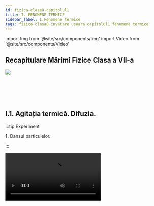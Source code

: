 ```yaml
---
id: fizica-clasa8-capitolul1
title: I. FENOMENE TERMICE
sidebar_label: I.Fenomene termice
tags: fizica clasa8 invatare usoara capitolul1 fenomene termice
---
```


import Img from '@site/src/components/Img'
import Video from '@site/src/components/Video'



## Recapitulare Mărimi Fizice Clasa a VII-a

<Img src="fizica/clasa8/capitolul1/0_Poza1_TabelRecapitulareClasa7.jpg" />


<br></br>
<br></br>

## I.1. Agitația termică. Difuzia.

:::tip Experiment

**1.** Dansul particulelor.

:::

<Video src="https://www.youtube.com/embed/SZYZE15qkCI" />


**Materiale necesare:**: pudră de curry, apă, microscop.

**Descrierea experimentului:** 
- Șterge praful cu o lavetă, fără să folosești sprayul de mobilă, într-o cameră luminată de Soare, cu draperiile trase, lăsând o mică porțiune unde să pătrundă lumina. Privește particulele de praf din aer. Ce observi?
- Amestecă pulberea de curry cu o picătură de apă. Ai obținut o suspensie (suspensia este un amestec eterogen format dintr-un solid care nu se dizolvă într-un fluid - gaz sau lichid).
- Pune pe lamela microscopului o picătură din acest amestec și observă ce se întâmplă cu particulele colorate. Ce observi?


:::note Observaţie

Când ștergi praful, vei putea observa mișcarea continuă și dezordonată a particulelor de praf din aer.
Particulele pudrei colorate se mișcă continuu și dezordonat.

:::




Această mișcare a particulelor a fost observată pentru prima oară de botanistul englez **Robert Brown** în anul 1827. Preocupat cu studiul microscopic al polenului diverselor plante, a preparat o suspensie coloidală din polen în apă. **Brown** a observat în câmpul microscopic că polenul din suspensie manifestă o mișcare complet dezordonată și continuă. Fenomenul pus în evidență de **Brown** a fost denumit _mișcare browniană_ și se poate defini în felul următor:


:::important Definiţie

**Mișcare browniană** reprezintă  mișcarea continuă și complet dezordonată  a unor particule solide aflate în suspensie într-un fluid (lichid sau gaz).

:::


_Mișcarea browniană se intensifică_ odată cu creșterea temperaturii amestecului, cu cât particulele solidului sunt mai mici și cu cât lichidul este mai puțin vâscos(curge ușor).

Mișcarea particulelor unui corp nu apare numai în cazul suspensiilor. Ea este prezentă în orice substanță, astfel s-a definit agitația termică.


:::important Definiţie

**Agitația termică** este **mişcarea** dezordonată şi continuă a particulelor unei substanţe (atomi sau molecule).

:::





:::note Observaţie

_Creșterea temperaturii conduce la o creștere a vitezei de mișcare a moleculelor și de aceea a căpătat numele de agitație termică._

De la microcosmos (particulele cele mai mici ale substanțelor) până la macrocoscos (mișcarea galaxiilor din Univers), totul este într-o continuă mișcare. Dacă această mișcare ar înceta, ar însemna moartea întregului Univers. 

:::


:::important Definiţie

**Difuzia** este fenomenul de **pătrundere** a moleculelor unui corp printre moleculele altui corp, fără intervenţia unei forţe exterioare (de la sine).

:::

Fenomenul de difuzie apare în toate stările de agregare ale corpurilor, fiind mai accentuată la gaze și la lichide.


:::note Observaţie
**Difuzia și mișcarea browniană sunt dovezi ale agitației termice**. Răspândirea mirosului de parfum sau de acetonă într-o cameră când se scoate dopul sticluţei, se explică tot prin difuzia moleculelor.
:::

<br></br>
<br></br>

:::tip Experiment

**2.** Difuzia depinde de temperatură.

:::

<Video src="https://www.youtube.com/embed/52AwXhp1FXQ" />


**Materiale necesare:**: un pahar transparent, apă rece cu cuburi de gheață, spirtieră, trepied cu sită de azbest, cerneală.

**Descrierea experimentului:** 
- Pune într-un pahar apă rece (dacă ai şi câteva cuburi de gheaţă, adaugă-le în apa rece) şi picură o picătură de cerneală (acuarelă).
- Urmăreşte modul în care se împrăştie cerneala în apa rece.
- Pune paharul pe o sită de azbest și un trepied și încălzește amestecul, la flacăra spirtierei. Observă cum se împrăștie cerneala în apa caldă.


:::note Observaţie

Cerneala turnată în apă rece se împrăştie foarte lent în aceasta. 

Cerneala picurată în apa caldă se amestecă foarte repede cu apa.

:::


**Concluzia experimentului:**

- Viteza cu care două lichide difuzează (se amestecă de la sine) creşte odată cu creşterea temperaturii lichidelor, datorită creşterii energiei interne a moleculelor.

- Viteza difuziei depinde și de stările de agregare ale corpurilor.
 
- Gazele se amestecă foarte repede, lichidele ceva mai încet și solidele foarte greu (dacă punem două plăcuțe de metale diferite în contact, de abia după câteva luni, ele se sudează).



<br></br>
<br></br>


## I.2. Temperatura - mărime de stare.


:::tip Experiment

**3.** Echilibrul termic.

:::

<Video src="https://www.youtube.com/embed/E_QLjjfuOzE" />


**Materiale necesare:**: vas metalic, sursă de încălzire, un borcan de 800g (mare),o sticluţă sau un borcănel care să încapă în borcanul mare, două termometre (pot fi și de cameră), cronometru.

**Descrierea experimentului:** 
- Pune apă rece de la robinet în borcanul mai mic şi măsoară-i temperatura inițială : T<sub>1</sub> = .......... °C,    
- Încălzeşte separat apă , apoi pune-o în borcanul mai mare și măsoară-i temperatura : T<sub>2</sub> = …….. °C
- Pune borcanul mic cu apa rece în borcanul mai mare cu apa caldă și în fiecare pune câte un termometru. Pornește cronometrul.
- Urmăreşte indicaţiile termometrului până când acesta rămâne la aceeaşi temperatură, pe care o notezi cu T<sub>e</sub> = ......... °C. Trece temperaturile celor două ape în următorul tabel:

<Img src="fizica/clasa8/capitolul1/1_2_Poza1_Experiment3_Tabel.jpg" />

- Realizează graficul dependenței temperaturilor apei reci, respectiv calde în funcție de timp.

<Img src="fizica/clasa8/capitolul1/1_2_Poza2_Experiment3_Grafic.jpg" />




:::note Observaţie

Apa rece își mărește temperatura, iar apa caldă își micșorează temperatura, până ajung la aceeași temperatură.

:::


Două corpuri cu temperaturi diferite, puse în contact termic, după un anumit timp, ajung să aibă aceeași temperatură (numită **temperatură de echilibru = T<sub>e</sub>**), adică să fie în **echilibru termic**.


:::important

**Temperatura** este o _mărime fizică de stare_, care descrie starea termică a unui corp la un anumit moment de timp,  _măsurată cu termometru_. 

:::


În 1848, fizicianul britanic **William Thomson (lord Kelvin)** a propus o scară de temperatură care să nu depindă de nicio substanță, numită **scară absolută**, care a fost aleasă ca **unitate de măsură în Sistemul Internațional**. Scara Kelvin nu are temperaturi negative.

**[ T ] <sub>SI</sub> = K (Kelvin)**

_La temperatura de zero absolut (0 Kelvin= - 273°C), mișcarea termică încetează._ 


În 1742, fizicianul suedez **Anders Celsius** a propus o scară de temperatură pentru termometrul cu mercur, numită **scara Celsius** care are două repere :
- Temperatura de topire a gheții de 0°C, la presiune normală.
- Temperatura de fierbere a apei de 100°C, la presiune normală.

Relația dintre scara Kelvin și scara Celsius:

<Img src="fizica/clasa8/capitolul1/1_2_Poza3_Experiment3_FormulaKelvin_Celsius.jpg" />



:::note Observaţie

Folosim simbolul **_T_** pentru temperatura exprimată în Kelvin, pentru scara Celsius folosim simbolul **_t_**.

:::



Scara Fahrenheit a fost propusă în 1724 de către fizicianul **Daniel Gabriel Fahrenheit**. Fahrenheit este o scară de temperatură utilizată în cadrul sistemului anglo-saxon de unități de măsură. Gradul Fahrenheit, notat cu °F, este unitatea de măsură a temperaturii (tF). 

Relația de transformare între scara Celsius t(°C) și Fahrenheit  tF (°F):


<Img src="fizica/clasa8/capitolul1/1_2_Poza4_Experiment3_FormulaGradeFahrenheit.jpg" />


:::caution Problemă model

**1.** Transformă o temperatură de 40°C în Kelvin și grade Fahrenheit.


#### Rezolvare:

<Img src="fizica/clasa8/capitolul1/1_2_Poza5_ProblemaModel1.jpg" />

:::





<br></br>
<br></br>

## I.3. Căldura - mărime de proces.


**Atingerea stării de echilibru termic** se poate explica astfel: încălzirea unui corp, mai rece, când este pus în contact cu un alt corp mai cald, se explică  prin ciocnirea moleculelor corpurilor. Prin aceste ciocniri  se realizează un transfer de energie de la moleculele cu energie cinetică mai mare (care au temperatura mai mare) spre cele cu energie cinetică mai mică .

Transferul de energie încetează când corpurile ajung la echilibru termic.

Pentru a **măsura acest transfer de energie**, s-a introdus o mărime fizică, numită **căldură**.


:::important Definiţie

**Căldura (simbolul Q)** este o mărime fizică care măsoară energia transferată, numai prin mișcarea dezordonată a moleculelor dintre două corpuri aflate în contact termic. 

:::

Fiind un transfer de energie, are aceeaşi unitate de măsură în Sistemul Internațional, ca și energia și lucrul mecanic: 

**[ Q ] <sub>SI</sub> =  J(Joule).**


:::important

**Căldura** este o _mărime de proces_, adică ea măsoară transferul de energie dintre două stări termice diferite, care are loc într-un interval de timp.  

:::


:::note Observaţie

Nu putem spune că într-o anumită stare, corpul are o anumită căldură. Într-un anumit proces, corpul poate ceda sau poate primi căldură.

:::


O altă **unitate de măsură**, derivată, pentru **căldură** este **caloria**: 

**1cal = 4,18J**

<br></br>
<br></br>

## I.4. Formele de propagare ale căldurii.

:::important

**Căldura** se transmite (propagă) de la un corp la altul prin trei forme: **conducție**, **convecție** și **radiație termică**.

:::


### I.4.1 Conducția termică.




:::tip Experiment

**4.** Ce este conducția termică?

:::

<Video src="https://www.youtube.com/embed/fZ2WRoAQCow" />


**Materiale necesare:**: sârmă metalică, spirtieră,chibrit, lumânare, piuneze.

**Descrierea experimentului:** 
- Aprinde o lumânare şi înclinând-o puţin, acoperă cu bobiţe de ceară, din loc în loc jumătate din bagheta metalică și cât timp ceara nu s-a solidificat (întărit) pune câte o piuneză pe fiecare bobiță.
- Prinde bagheta metalică cu ajutorul unui cleşte şi ţine în flacăra spirtierei capătul sârmei care nu este ceruit. 



:::warning Atenţie

Atenţie să nu te arzi! Fă experimentul numai în prezenţa unui părinte!

:::


- Observă ordinea în care se topesc bobiţele de  ceară.




:::note Observaţie

_Bobiţele de ceară se topesc începând de la mijlocul baghetei  până la  capătul neîncălzit._ 

:::


**Concluzia experimentului:**

Prin bagheta de metal, căldura trece foarte  repede de la  un capătul încălzit, la cel neîncălzit. 



:::important Definiţie

**Conducţia termică (termoconductibilitatea)** reprezintă propagarea căldurii prin metale, din aproape în aproape, de la capătul încălzit spre cel neîncălzit, fără deplasare de substanţă. 

:::



<br></br>
<br></br>





:::tip Experiment

**5.** Toate solidele sunt conductoare?

:::

<Video src="https://www.youtube.com/embed/1dHNeldb_fE" />


**Materiale necesare:**: o cană cu apă fierbinte, corpuri din diferite materiale (linguriţă metalică, lingură de lemn, lingură de plastic, etc.).


**Descrierea experimentului:** 
- Pune într-o cană lingurile din materiale diferite.
- Toarnă în cană apă fiartă.



:::warning Atenţie

Atenţie să nu te arzi! Fă experimentul numai în prezenţa unui părinte!

:::


- După câteva minute, apreciază prin pipăire starea de încălzire a cozii fiecărei linguri.


:::note Observaţie

_Dintre toate corpurile, numai bagheta metalică s-a încălzit  considerabil._  

:::

**Concluzia experimentului:**

Corpurile solide conduc mai mult sau mai puţin căldura.  



:::important Definiţie

Dintre solide, numai metalele sunt bune conductoare de căldură, numindu-se **termoconductoare sau conductoare termice**.  

:::


Celelalte solide (de exemplu: sticla, plasticul, cauciucul, lemnul, ebonita, porţelanul etc.) sunt corpuri rău conductoare de căldură (termoconductibilitate redusă) numindu-se **termoizolatoare sau izolatoare termice.**


:::caution Aplicaţii în viaţa de zi cu zi

Pentru încălzirea apei sau a altor produse se folosesc cazane din cupru sau fontă, deoarece acestea sunt termoconductoare. În schimb mânerul fierului de călcat, al oalelor, al uşiţei de la sobă se confecţionează din ebonită sau porţelan, deoarece acestea sunt termoizolatoare. Tot aşa se explică de ce atunci când atingem diferite obiecte din cameră, avem impresia că unele obiecte sunt mai reci decât altele. Obiectele metalice par mai reci decât acelea din materiale rău conductoare de căldură, cu toate că, fiind în aceeaşi cameră au aceaşi temperatură. De fapt, obiectele metalice permit răspândirea unei părţi din căldura mâinii noastre prin ele, dându-ne impresia că sunt mai reci.

:::


După ce ne-am convins că dintre solide, numai metalele sunt conductoare, urmează întrebarea: lichidele și gazele sunt conductoare sau izolatoare termice?

<br></br>
<br></br>




:::tip Experiment

**6.** Conduce apa căldura?

:::

<Video src="https://www.youtube.com/embed/lJXKmFISUpY" />


**Materiale necesare:**: o eprubetă cu apă, spirtieră, chibrit. 


**Descrierea experimentului:** 
- Pune într-o eprubetă apă (cam jumătate din eprubetă).
- La flacăra unei spirtiere, încălzeşte apa din eprubetă, la suprafața apei, ţinând eprubeta cu mâna de partea de jos şi îndreptată cu gura în partea  opusă a ta.



:::warning Atenţie

Atenţie să nu te arzi de la abur! Fă experimentul numai în prezenţa unui părinte!

:::


:::note Observaţie

_După puţin timp, apa de la suprafaţă începe să fiarbă, în timp  ce în partea de jos,  apa este rece._   

:::


**Concluzia experimentului:**
- Apa este rău conductoare de căldură. 
- Toate lichidele (cu excepţia  mercurului, care este metal) sunt izolatoare termice. 




:::important 

Încălzirea uniformă a lichidelor şi gazelor are loc prin convecţie, cu ajutorul curenţilor (deplasare de substanţă).  

:::


<br></br>
<br></br>



:::tip Experiment

**7.** Conduce aerul căldura?

:::

<Video src="https://www.youtube.com/embed/YVmB-YIRIVo" />


**Materiale necesare:**: spirtiera, o eprubetă, chibrit.


**Descrierea experimentului:** 
- Ia eprubeta goală (adică, cu aer) şi introdu la capătul deschis al eprubetei un deget al mâinii.
- Încălzeşte-o la partea închisă, în flacăra spirtierei, agitând-o continuu pentru a nu se sparge.



:::warning Atenţie

Atenţie să nu te arzi! Fă experimentul numai în prezenţa unui părinte!

:::


:::note Observaţie

_Degetul din eprubetă nu simte deloc căldura._   

:::


**Concluzia experimentului:**
- Aerul este rău conductor de căldură. 
- În general, toate gazele sunt  izolatoare termice, dar mai ales gazele rarefiate.  


:::important 

Încălzirea uniformă a lichidelor şi gazelor are loc prin convecţie, cu ajutorul curenţilor (deplasare de substanţă).  

:::


:::caution Aplicaţii în viaţa de zi cu zi

Fibrele hainelor de lână, blana animalelor, penele păsărilor, zăpada sunt izolatoare termice, deoarece conţin aer. Termosul este un vas care păstrează lichidele (ceai, cafea, lapte etc.)  în stare caldă sau rece, aproximativ exact la fel ca atunci când le introducem în el. Termosul are pereţi dubli, aerul dintre pereţi fiind extrem de rarefiat.

:::


<br></br>
<br></br>




### I.4.2. Convecția termică.


:::tip Experiment

**8.** Ce este convecția termică ?

:::

<Video src="https://www.youtube.com/embed/sbEG9y90J2o" />


**Materiale necesare:**: vas de sticlă pentru convecție (eprubetă), cristale colorate (permanganat de potasiu) sau rumeguș, suport, spirtieră, chibrit.

**Descrierea experimentului:** 
- Pune apă în vasul special și adaugă câteva cristale de permanganat de potasiu.
- Încălzeşte apa de la fundul vasului la flacăra unei spirtiere.


:::warning Atenţie

Atenţie să nu te arzi! Fă experimentul numai în prezenţa unui părinte!

:::


- Observă cum are loc încălzirea apei din vas, urmărind mişcarea cristalelor colorate.




:::note Observaţie

_Cristalele încep să se dizolve în apă, punând în evidență  formarea curenților de apă, prin urcarea apei de la fund și coborârea apei de la suprafață, până la uniformizarea culorii._ 

:::


:::important  Definiţie 

**Convecția termică** (denumire ce înseamnă „ transport”) este propagarea căldurii în **lichide și gaze**, prin formarea curenților de convecție, adică cu deplasare de substanță.  

:::

#### Explicația formării curenţilor de apă:

- Stratul de apă de la fundul vasului, fiind direct în flacără, se încălzeşte şi se dilată, mărindu-şi volumul. Deoarece, densitatea unui corp este invers proporţională cu volumul acestuia (ρ = m/V), densitatea apei de la fundul vasului se micşorează astfel încât, devenind mai uşoară,  ea va urca la suprafaţă.  Apa de la suprafaţă, fiind rece, are densitatea mai mare şi va coborî. 
- Procesul se repetă până la încălzirea uniformă a apei. În toate lichidele și gazele, căldura se propagă prin curenţi, adică prin **convecţie**.


<br></br>


:::tip Experiment

**9.** Cine rotește spirala de hârtie ?

:::

<Video src="https://www.youtube.com/embed/MFZ7P2GeXpo" />


**Materiale necesare:**: lumânare , chibrit, coală de hârtie, foarfece, ac, ață.


**Descrierea experimentului:** 
- Desenează o spirală pe foaie și decupeaz-o cu foafecele.

<Img src="fizica/clasa8/capitolul1/1_4_2_Poza1_Experiment9_PozaSpirala.jpg" />




- Agață de un fir spirala.

- Aprinde lumânarea și vino cu spirala deasupra flăcării candelei, la o distanță de cel puțin 10cm.

 


:::warning Atenţie

Ai  grijă să nu te arzi și să nu aprinzi hârtia! Fă experimentul numai în prezenţa unui părinte!

:::


- Ce observi?

:::note Observaţie

_Spirala începe să se rotească._ 

:::



**Concluzia experimentului:**

Aerul cald de deasupra flăcării, având densitate mai mică (este mai ușor) urcă spre spirală, iar aerul rece de sus( care este mai departe de flacără) are densitatea mai mare și coboară. Astfel, iau naștere curenți de aer care rotesc spirala continuu.

Așa explicăm și încălzirea unei camere de la calorifer. Aerul de lângă calorifer se încălzește, devine mai ușor și se ridică. Aerul de sus , fiind mai rece și mai greu va coborî. Așa se formează curenții de aer, care duc la încălzirea uniformă a camerei.


:::caution Problemă model

**1.** Te afli într-o cameră încălzită și afară este foarte frig. Deschizi uşa unei camere încălzite spre un balcon şi aşezi la pragul de jos lumânarea aprinsă. 

Cum este îndreptată flacăra lumânării : spre interiorul camerei sau spre exteriorul ei ?

**Răspuns corect:** spre interior.

<Img src="fizica/clasa8/capitolul1/1_4_2_Poza2_ProblemaModel1.jpg" />

:::



:::caution Problemă model

**2.** Aşezi lumânarea aprinsă la pragul de sus al uşii. 

Cum este îndreptată flacăra lumânării : spre interiorul camerei sau spre exteriorul ei ?

**Răspuns corect:** spre exterior.

<Img src="fizica/clasa8/capitolul1/1_4_2_Poza3_ProblemaModel2.jpg" />


:::




Aerul cald (are densitatea mai mică, deci mai uşor și stă sus într-o cameră) iese prin partea de sus a uşii și îndreaptă flacăra spre exterior.

Aerul rece (are densitatea mai mare, deci este mai greu- stă jos într-o cameră) intră prin partea de jos și îndreaptă flacăra spre interior. 

Prin urmare, cu ajutorul unei lumânări, ne putem da seama dacă temperatura aerului din cameră este mai mare decât temperatura aerului din exterior. Când aceste temperaturi devin egale, curenţii de aer nu se mai formează.
 





### I.4.3. Radiația termică.


:::tip Experiment

**10.** Ce este radiația termică ?

:::

<Video src="https://www.youtube.com/embed/_iuQn3KQ4Jo" />


**Materiale necesare:**: spirtieră, termometru, paravan de carton.

**Descrierea experimentului:** 
- Aşază lumânarea astfel încât flacăra sa să fie pe aceeaşi linie cu orificiul din paravan și cu rezervorul termometrului.



:::warning Atenţie

Atenţie când lucrezi cu surse de foc! Să nu dai foc la carton! Fă experimentul numai în prezenţa unui părinte!

:::


- Ce observi? Crește temperatura termometrului?




:::note Observaţie

_În scurt timp, temperatura termometrului se ridică cu câteva grade._ 

:::


- Aşază lumânarea astfel încât flacăra sa, orificiul paravanului şi rezervorul termometrului să nu fie pe aceeaşi linie (mai sus sau mai jos).
- Ce observi? Crește temperatura termometrului?


:::note Observaţie

_Temperatura termometrului  se modifică foarte puțin._ 

:::




:::important  Definiţie 

**Radiaţia termică (numită și radiație infraroșie)** este propagarea căldurii de către corpurile calde, în linie dreaptă, prin raze (radiaţie însemnând prin raze).  

:::


:::note Observaţie

Soarele este principala sursă de radiație termică pe Pământ. Prin urmare, radiația se propagă și în vid. Radiația infraroșie este un tip de radiație electromagnetică ca și lumina, undele radio, radiația ultavioletă, razele X sau microundele. Lumina infraroșie este invizibilă ochiului uman, însă oamenii o pot simți ca și căldură. Nu sta la soare la orele prânzului, deoarece radiația infraroșie îți va produce arsuri și insolație. Stai la plajă dimineața și spre seară, cănd soarele emite ultraviolete, care te vor bronza. 

:::




<br></br>






:::tip Experiment

**11.** Radiația termică și culorile.

:::

<Video src="https://www.youtube.com/embed/L_EcsHdcHnY" />


**Materiale necesare:**: două flacoane identice, apă rece de la robinet, folii de plastic alb şi negru (tempera albă şi neagră), un termometru de cameră, spirtieră sau o lumânare. (dacă este  o zi însorită , aşează flacoanele la soare).

**Descrierea experimentului:** 
- Înveleşte un flacon în punga de plastic de culoare neagră (îl poţi colora cu tempera neagră) şi pe celălalt în folie de plastic alb (dacă este deja alb, lasă-l aşa).
- Ia apă de la robinetul de apă rece, măsoară-i temperatura cu termometru de cameră.
- Toarnă aceeaşi cantitate de apă rece de la robinet, în fiecare flacon.
- Lasă 30 minute cele două flacoane în bătaia razelor solare sau aşează-le de-o parte şi de alta la distanţe egale faţă de flacăra spirtierei.






:::warning Atenţie

Atenţie când lucrezi cu surse de foc! Fă experimentul numai în prezenţa unui părinte!

:::


- Măsoară temperaturile apei din cele două flacoane, după 30 de minute (dacă nu ai termometru, poți pune degetele în apa din fiecare flacon).

- Ce observi?




:::note Observaţie

_Apa din flaconul negru are temperatura mai mare decât cea din flaconul alb._ 

:::

**Concluzia experimentului:**

- Radiaţiile solare sunt absorbite de către corpurile negre aproape în totalitate, pe când cele albe împrăştie circa 50% din radiaţiile ce cad pe ele. 
- Iarna trebuie să purtăm haine de culoare închisă, deoarece ele  absorb radiaţia solară, fiind  călduroase.
- Vara trebuie să purtăm haine de culoare deschisă, deoarece ele reflectă radiația solară,   fiind răcoroase.




<br></br>




#### Aplică ce ai învăţat!

:::caution Temă

**1.** Privește imaginea următoare și descoperă formele de propagare ale căldurii.


<Img src="fizica/clasa8/capitolul1/1_4_3_Poza1_Experiment11_PozaIbric.jpg" />


- Ibricul cu apă se încălzește de la flacăra aragazului prin ……………………
- Coada metalică a ibricului se încălzește prin ……………………………….
- Apa din ibric se încălzește prin ……………………………………………..



:::







## I.5. Motorul termic. 

Încă din veacul al doilea î.e.n., **Heron din Alexandria** cunoştea forţa de expansiune a vaporilor şi a construit chiar o turbină cu reacţie. Invenţia lui nu a avut succes datorită faptului că nu avea aplicaţii în practică.

Abia în 1707, **Demis Papiui** construieşte o maşină cu vapori pe care o instalează pe o corabie. Principiul de funcţionare era următorul: apa fierbea într-un cazan închis şi vaporii treceau într-un cilindru care împingea un piston; mişcarea alternativă a pistonului era comandată manual prin deschiderea şi închiderea unor robinete.

Mai târziu, în anul 1765, scoţianul **James Watt** perfecţionează motorul cu aburi, dându-i forma definitivă sub care funcţionează şi astăzi.	     

Un alt  motor  termic este _motorul Diesel cu motorină_,  apărut în 1900,  în Germania şi a fost inventat de **Rudolf Diesel**.
 
Invenția motorului cu ardere internă cu piston, în patru timpi, cu aprindere prin scânteie, pe scurt motorul pe benzină, este atribuita lui **Nicolaus Otto**. Pentru propulsarea autovehiculelor cu roți, se folosesc motoare cu ardere internă cu piston. Combustibilul arde în interiorul motorului și degajă căldură, care este transformată în lucru mecanic.



:::important  Definiţie 

**Motorul termic** este un sistem care transformă căldura primită, prin arderea unui combustibilul (benzina, motorina, gazul metan, etc.) în lucru mecanic.   

:::


Cuvântul _motor_ provine din limba latina și înseamnă “care produce miscare”.


<Img src="fizica/clasa8/capitolul1/1_5_0_Poza1_Motorul-Termic.jpg" />



:::important  Definiţie 

**Randamentul motorului termic ( η )** este o mărime fizică egală cu raportul dintre lucrul mecanic efectuat de motor (L) și căldura primită (Q).   

:::


<Img src="fizica/clasa8/capitolul1/1_5_0_Poza2_FormulaRandamentuluiMotoruluiTermic.jpg" />


:::note Observaţie

Randamentul este o mărime adimensională (nu are unitate de măsură, deoarece J/J , se simplifică) și se exprimă sub formă de procente.  

Motoarele cu benzina ating randamente de aproximativ 30%, in timp ce motoarele Diesel se bucura de eficienta de 40%. 

:::



## I.6. Coeficienți calorici.



:::tip Experiment

**12.** De cine depinde căldura absorbită de un corp ?


:::




<Video src="https://www.youtube.com/embed/a7OWO8CB2YM" />


**Materiale necesare:**: două pahare Berzelius, apă rece de la robinet, spirtieră, sită de azbest, trepied, termometru, cronometru, ulei.


#### A)	Care apă absorbe mai multă căldură, 50g  sau 100g?

**Descrierea experimentului:** 
- Pune într-un pahar 50g de apă și introdu în apă un termometru. Încălzește la flacăra unei spirtiere, apa prin intermediul sitei de azbest de pe trepied. 


:::warning Atenţie

Atenţie când lucrezi cu surse de foc! Fă experimentul numai în prezenţa unui părinte!

:::

- Cronometrează timpul în care 50g apă și-a mărit temperatura cu 10°C: t1 = 39 s.

- Pune într-un pahar 100g de apă și introdu în apă un termometru. Încălzește la flacăra unei spirtiere, apa prin intermediul sitei de azbest de pe trepied. 
- Cronometrează timpul în care 100g apa și-a mărit temperatura cu 10°C: t2 = 48,6 s.




- Depinde căldura absorbită de masa corpului ?

#### Cu cât tipul de încălzire este mai mare, cu atât și căldura absorbită este mai mare.



:::note Observaţie

_100g apă absoarbe mai multă căldură decât 50g apă._ 

:::


**Concluzia experimentului:**

- Căldura primită/cedată de un corp în procesul de încălzire/răcire este direct proporțională cu  masa corpului  Q ~ m.





#### B)	Depinde căldura absorbită de variația temperaturii?

**Descrierea experimentului:** 

- Cronometrează timpul în care 100g apa și-a mărit temperatura cu 20°C: t3 = 2min3s. Compară cu timpul în care tot 100g apă și-a mărit temperatura cu 10°C.

- Depinde căldura absorbită de variația temperaturii corpului ?


:::note Observaţie

_100g apă absorbe mai multă căldură pentru a-și mări temperatura cu 20°C, decât 100g apă pentru a-și mări temperatura cu 10°C._ 

:::


**Concluzia experimentului:**

- Căldura primită/cedată de un corp în procesul de încălzire/răcire este direct proporțională cu variația temperaturii corpului Q ~ ΔT.




#### C)	Depinde căldura absorbită de substanța corpului ?

**Descrierea experimentului:** 

- Pune 100g ulei într-un pahar Berzelius și introdu în ulei termometru. 
- Măsoară temperatura inițială a uleiului care trebuie să fie aceeași cu cea a apei (30°C).
- Cronometrează timpul în care uleiul și-a mărit temperatura cu 20°C: t4 = 46,55 s. Compară cu timpul în care 100g apă și-a mărit temperatura cu 20°C.

- Depinde căldura absorbită de substanța din care este alcătuită corpul ?


:::note Observaţie

_100g apă absorbe mai multă căldură decât 100g ulei, pentru a-și mări temperatura cu 20°C._ 

:::


**Concluzia experimentului:**

- Căldura primită/cedată de un corp în procesul de încălzire/răcire  depinde de natura substanței. Deci , se poate defini o constantă de material numită căldură specifică, notată cu c.



<Video src="https://www.youtube.com/embed/UxFlAVvUCAg" />



#### Deci, căldura primită/cedată de un corp la încălzire/răcire depinde direct proporțional de trei factori, care apar în formula căldurii.



:::important  Definiţie 

**Căldura primită/ cedată de un corp(Q) în procesul de încălzire/ răcire are următoarea formulă:**

**Q = m ∙ c ∙ ΔT**

m = masa corpului	

c = căldura specifică (constantă de material, specifică fiecărei substanțe)

ΔT = variația temperaturii corpului (adică, cu cât crește/ scade temperatura lui)
   

:::




:::important  Definiţie 
Coeficienții calorici reprezintă mărimile fizice care caracterizează schimbul de căldură dintre sistemele termodinamice. 

:::


#### Printre cei mai importanți avem:
- Căldura specifică (c);
- Capacitatea calorică (C). 





### I.6.1. Căldura specifică.

:::important  Definiţie 

**Căldura specifică(c)**  reprezintă mărimea fizică ce caracterizează căldura absorbită /cedată de 1kg de substanță pentru a-și mări /micșora temperatura cu un grad. 

:::


**Căldura specifică** este o constantă de material și o găsim în tabelul cu constante de la sfârșitul acestui capitol.

<Img src="fizica/clasa8/capitolul1/1_6_1_Poza1_FormulaCalduriiSpecifice.jpg" />



:::note Observaţie

_Căldurile specifice pot avea valori diferite pentru aceași substanță dacă aceasta se găsește în stări de agregare diferite._

c<sub>apă</sub> ≠ c<sub>gheaţă</sub>

:::



### I.6.2. Capacitatea calorică.

:::important  Definiţie 

**Capacitatea calorică (C)** – reprezintă mărimea fizică ce caracterizează cantitatea de căldură necesară sistemului termodinamic pentru a-și varia temperatura cu un grad. 

:::


**Căldura specifică** este o constantă de material și o găsim în tabelul cu constante de la sfârșitul acestui capitol.

<Img src="fizica/clasa8/capitolul1/1_6_2_Poza1_FormulaCapacitatiiCalorice.jpg" />



:::note Observaţie

**Sistemul termodinamic** poate reprezenta un calorimetru sau un vas, în care schimbul de căldură este permis doar între corpurile introduse. Ea este înscrisă pe vasul respectiv la fabricația acestuia.

:::


<br></br>



:::tip Experiment

**13.** Calcularea căldurii specifice a unui corp solid.


:::




<Video src="https://www.youtube.com/embed/-CbMuZP8igA" />


**Materiale necesare:** apă rece de la robinet, sită de azbest, stativ, trepied, termometru, calorimetru (vas care izolează termic corpurile din interiorul său de cele din exterior) , cilindru de cupru, pahar Berzelius, spirtieră, cârlig.


:::warning Atenţie

Atenţie când lucrezi cu surse de foc! Fă experimentul numai în prezenţa unui părinte!

:::




**Descrierea experimentului:** 
- Măsoară cu cântarul, masa apei: m<sub>1</sub> = 100g = 0,1kg.
- Măsoară cu termometrul, temperatura apei: t<sub>1</sub> = 30°C .
- Măsoară cu cântarul, masa cilindrului de cupru: m<sub>2</sub> = 78 g = 0,078 kg
- Încălzește apă într-un pahar Berzelius, cu ajutorul spirtierei, trepiedului cu sită.
- În apa caldă, pune cilindrul de cupru și termometrul. Lasă-le câteva minute și apoi citește temperatura: t<sub>2</sub> = 90°C.
- Pune în calorimetru apa rece cântărită.
- Cu cârligul metalic ia corpul din pahar și pune-l rapid în apa din calorimetru.
- Acoperă calorimetrul și agită ușor apa din el.
- Urmărește indicațiile termometrului până când temperatura nu se mai modifică. Aceasta este temperatura de echilibru, notată cu t<sub>e</sub> = 35°C, care reprezintă temperatura finală pentru toate corpurile aflate în contact termic.


:::note Observaţie

_Apa rece va  primi căldură, iar cilindrul de cupru este corpul cald, care cedează căldură._ 

:::


- Neglijăm capacitatea calorică a calorimetrului, pentru simplificarea calculelor.
- **Δt<sub>1</sub> =  t<sub>e</sub> – t<sub>1</sub>** = variația (creșterea) temperaturii apei (scădem temperatura finală din cea inițială).
- **Δt<sub>2</sub> = t<sub>2</sub> – t<sub>e</sub>** = variația (scăderea) temperaturii cilindrului (scădem temperatura inițială din cea finală , astfel încât variația temperaturii să fie tot timpul pozitivă).
- Scriem ecuația calorimetrică : **Q<sub>cedată</sub> = Q<sub>primită</sub>**


Q<sub>primită</sub> = m<sub>1</sub> ∙ c<sub>1</sub> ∙ Δt<sub>1</sub> =  m<sub>1</sub> ∙ c<sub>1</sub> ∙ (t<sub>e</sub> – t<sub>1</sub>) 

Q<sub>cedată</sub> = m<sub>2</sub> ∙ c<sub>2</sub> ∙ Δt<sub>2</sub> = m<sub>2</sub> ∙ c<sub>2</sub> ∙ (t<sub>2</sub> – t<sub>e</sub>)

m<sub>1</sub> ∙ c<sub>1</sub> ∙ (t<sub>e</sub> – t<sub>1</sub>) =  m<sub>2</sub> ∙ c<sub>2</sub> ∙ (t<sub>2</sub> – t<sub>e</sub>)


- Obţinem formula pentru determinarea căldurii specifice a cuprului: 


<Img src="fizica/clasa8/capitolul1/1_6_2_Poza2_FormulaCalduraSpecificaCupru.jpg" />

- Înlocuim în formulă valorile din experimentul nostru:

<Img src="fizica/clasa8/capitolul1/1_6_2_Poza3_FormulaCalduraSpecificaCupruCuValori.jpg" />







**Concluzia experimentului:**

Comparăm cu căldura specifică a cuprului din tabel (385 J/kg∙K) și observîm că valoarea experimentală este destul de departe de valoarea reală. Ca surse de erori am descoperit : citiri neatente ale temperaturilor corpurilor, a durat cam mult timp până am închis capacul calorimetrului, calorimetru nu izolează perfect corpurile din interior față de cele din exterior, am realizat decât o singură determinare, nu am luat în calcul și capacitatea calorimetrului.


:::note Observaţie

În cazul sistemelor neomogene de corpuri, ca în cazul acestui experiment, este necesar să cunoaștem temperaturile inițiale ale corpurilor din sistem, masele lor și căldurile lor specifice. Asfel, vom putea ști evoluția termică a acestui sistem de corpuri. 

:::



:::caution Problemă model

**1.** În 20g de glicerină cu căldura specifică de 2400 J/Kg∙K  se pune 50 g fier la temperatura de 90°C și căldura specifică de 450 J/Kg∙K. Știind temperatura de echilibru de 50°C, află temperatura inițială a glicerinei.
  
#### Rezolvare


- Înainte de a scrie datele problemei, se stabilește corpul rece, respectiv cel cald:

  - Corp 1: glicerină : rece   =˃  primește căldură: Q<sub>primită</sub>

  - Corp 2: fier : cald  	   =˃  cedează căldură: Q<sub>cedată</sub>


- Scriem datele problemei, punând indice 1 la datele despre glicerină și indice 2, la datele despre fier. Transformăm mărimile din date în SI, cu excepția temperaturii, deoarece diferența dintre două temperaturi în grade Celsius este egală cu diferența temperaturilor în Kelvin.

  - m<sub>1</sub> = 20g = 0,02 kg

  - c<sub>1</sub> = 2400 J/kg∙K
  
  - m<sub>2</sub> = 50g = 0,05 kg

  - t<sub>2</sub> = 90°C

  - c<sub>2</sub> = 450 J/kg∙K

  - t<sub>e</sub> = 50°C
  
  - t<sub>1</sub> = ?

  




- Calculăm căldura primită:

  - Q<sub>primită</sub> = m<sub>1</sub> ∙ c<sub>1</sub> ∙ Δt<sub>1</sub>  =  0,02 ∙ 2400 ∙ (t<sub>e</sub> – t<sub>1</sub>) = 2 ∙ 24 ∙ (50 - t<sub>1</sub>) 
  


- Calculăm căldura cedată:

  - Q<sub>cedată</sub> = m<sub>2</sub> ∙ c<sub>2</sub> ∙ Δt<sub>2</sub> =  0,05 ∙ 450 ∙ (t<sub>2</sub> – t<sub>e</sub>) = 0,05 ∙ 450 ∙ (90 – 50) = 900 J
 


- Scriem ecuația calorimetrică : Q<sub>cedată</sub> = Q<sub>primită</sub>

  - m<sub>2</sub> ∙ c<sub>2</sub> ∙ (t<sub>2</sub> – t<sub>e</sub>) =  m<sub>1</sub> ∙ c<sub>1</sub> ∙ (t<sub>e</sub> – t<sub>1</sub>) 

- Înlocuim datele problemei și facem calculele matematice :	

  - 900 = 48 ∙ 50 - 48 ∙ t<sub>1</sub>
  - 48 ∙ t<sub>1</sub> = 2400 - 900
  - 48 ∙ t<sub>1</sub> = 1500
  - t<sub>1</sub> = 31,25 °C

:::





:::caution Problemă model

**2.** Într-un calorimetru a cărui capacitate calorică este 80 J/kg, se pune 200g apă la temperatura de 10°C. În apa din calorimetru se introduce un corp de aluminiu care cântărește 100g,  cu temperatura de 100°C. Care este temperatura finală a celor două corpuri ? Se dau căldurile specifice: a apei de 4185 J/kg∙K și a aluminiului 880 J/kg∙K. Capacitatea calorică a calorimetrului este C = 80 J/kg.
  



#### Rezolvare

- Înainte de a scrie datele problemei, se stabilește corpul rece, respectiv cel cald:

  - Corp 1: apa și calorimetrul : rece   =˃  primește căldură: Q<sub>primită</sub>

  - Corp 2: aluminiul : cald  		        =˃  cedează căldură: Q<sub>cedată</sub>


- Scriem datele problemei, punând indice 1 la datele despre apă și indice 2, la datele despre aluminiu. Transformăm mărimile din date în SI, cu excepția temperaturii, deoarece diferența dintre două temperaturi în grade Celsius este egală cu diferența temperaturilor în Kelvin.

  - C = 80 J/kg

  - m<sub>1</sub> = 200g = 0,2 kg

  - T<sub>1</sub> = 10°C

  - c<sub>1</sub> = 4185 J/kg∙K

  - m<sub>2</sub> = 100g = 0,1 kg

  - T<sub>2</sub> = 100°C

  - c<sub>2</sub> = 880 J/kg∙K

  - T<sub>e</sub> = ?


- Calculăm căldura primită:

  - Q<sub>primită</sub> = m<sub>1</sub> ∙ c<sub>1</sub> ∙ Δt<sub>1</sub>  + C ∙ Δt<sub>1</sub> = (m<sub>1</sub> ∙ c<sub>1</sub> + C) ∙ (t<sub>e</sub> – t<sub>1</sub>) 
  - Δt<sub>1</sub> = t<sub>e</sub> – t<sub>1</sub>(apa are inițial 10°C, final t<sub>e</sub> care este mai mare decât t<sub>1</sub>)


- Calculăm căldura cedată:

  - Q<sub>cedată</sub> = m<sub>2</sub> ∙ c<sub>2</sub> ∙ Δt<sub>2</sub> =  m<sub>2</sub> ∙ c<sub>2</sub> ∙ (t<sub>2</sub> – t<sub>e</sub>) 
  - Δt<sub>2</sub> =  t<sub>2</sub> – t<sub>e</sub> (aluminiul are inițial 100°C, final t<sub>e</sub> care este mai mic decât t<sub>2</sub>)


- Scriem ecuația calorimetrică : Q<sub>cedată</sub> = Q<sub>primită</sub>

  - m<sub>2</sub> ∙ c<sub>2</sub> ∙ (t<sub>2</sub> – t<sub>e</sub>) =  (m<sub>1</sub> ∙ c<sub>1</sub> + C) ∙ (t<sub>e</sub> – t<sub>1</sub>) 

- Înlocuim datele problemei și facem calculele matematice :	
  - (0,2 ∙ 4185 + 80) ∙ (t<sub>e</sub> – 10) =  0,1 ∙ 880 ∙(100 – t<sub>e</sub>)	
  - (837 + 80) ∙ (t<sub>e</sub> – 10) =  88 ∙(100 – t<sub>e</sub>)
  - 917 ∙ (t<sub>e</sub> – 10) =  88 ∙ (100 – t<sub>e</sub>)
  - 917 ∙ t<sub>e</sub> – 917 ∙ 10 =  88 ∙ 100 – 88 ∙ t<sub>e</sub>
  - 917∙ t<sub>e</sub> + 88 ∙ t<sub>e</sub>  =  88 ∙ 100 + 917∙10
  - 1005 ∙ t<sub>e</sub> = 17970
  - t<sub>e</sub>  = 17970/(1005) = 17,88 °C


:::






:::caution Problemă model

**3.** Corpul 1 este pus în contact termic cu corpul 2.
  




<Img src="fizica/clasa8/capitolul1/1_6_2_Poza4_GraficProblemaModel3.jpg" />


- Care sunt temperaturile inițiale ale celor două corpuri  și care este corpul rece, respectiv cald?

  - #### Rezolvare: T<sub>1</sub> = 90°C (corpul 1 - cald) și T2 = 25°C (corpul 2 - rece).





- Care este temperatura de echilibru ale celor două corpuri ?

  - #### Rezolvare: T<sub>e</sub> = 60°C.


- După cât timp ajung corpurile la echilibru termic?  

  - #### Rezolvare: După 5 min.

:::


<br></br>


## I.7. Stările de agregare ale corpurilor




:::tip Experiment

**14.** Ce este un solid ?

:::




<Video src="https://www.youtube.com/embed/VGMo2xNJB94" />


**Materiale necesare:** vase de diferite forme, corp solid.



**Descrierea experimentului:** 
- Pune corpul în vasele de forme diferite și observă ce se întâmplă cu forma și volumul acestuia.

:::note Observaţie

_**Corpul solid** își păstrează forma și volumul, indiferent de vasul în care l-am introdus._ 

:::


:::important Definiţie

Corpurile solide au formă proprie (bine determinată) și volum propriu.  Nu curg.

:::

<br></br>



:::tip Experiment

**15.** Ce este un lichid ?

:::




<Video src="https://www.youtube.com/embed/lTY78tnOA14" />


**Materiale necesare:** vase de diferite forme și gradate, apă colorată.



**Descrierea experimentului:** 
- Pune un anumit volum de apă într-un vas gradat și măsoară-i volumul.
- Răstoarnă apa într-un alt vas gradat cu o formă diferită și observă ce se întâmplă cu forma și volumul apei în noul vas.


:::note Observaţie

_Apa își păstrează volumul, indiferent de vasul în care am introdus-o, dar își schimbă forma.Cum ar fi să pun într-o oală de 10L, 1L de lapte și oala să se umple cu lapte? Poate numai în lumea poveștilor!_  

:::


:::important Definiţie

**Lichidele** au volum propriu (bine determinat), dar nu au formă proprie (iau forma vasului în care sunt puse). Curg (sunt fluide).

:::

<br></br>



:::tip Experiment

**16.** Ce este un gaz ?

:::




<Video src="https://www.youtube.com/embed/4jCILtKkfpg" />


**Materiale necesare:** două pahare identice, lumânare tip candelă, chibrit, sită de azbest.



**Descrierea experimentului:** 
- Se introduce candela într-un pahar și se aprinde cu chibritul.

:::warning Atenţie

Atenţie când lucrezi cu surse de foc! Fă experimentul numai în prezenţa unui părinte!

:::


- Imediat se acoperă paharul cu sita de azbest pentru a menține fumul rezultat în pahar.
- Se vine cu al doilea pahar , cu gura în jos peste sită și se trage sita, astfel încât fumul să intre și în paharul de deasupra. Observă ce se întâmplă cu forma și volumul fumului în noul vas.



:::note Observaţie

_Fumul (care este gaz) ocupă tot spațiul pus la dispoziție și ia forma noului vas._  

:::


:::important Definiţie

**Gazele** nu au nici formă proprie (iau forma vasului în care sunt puse) și nici volum propriu (ocupă tot volumul pus la dispoziție). Curg (sunt fluide).

:::



<br></br>



:::tip Experiment

**17.** Compresibile sau incompresibile ?	

:::




<Video src="https://www.youtube.com/embed/AyTdPd7Duis" />


**Materiale necesare:** un corp solid, apă, seringi.



**Descrierea experimentului:** 
- Introdu **corpul solid** în seringă, astupă cu un deget capătul seringii și apasă pistonul seringii pentru a micșora volumul solidului. Ai reușit ?



:::note Observaţie

_Nu putem mișca deloc pistonul seringii._  

:::


- Umple seringa cu **apă**, astupă cu un deget capătul seringii și apasă pistonul seringii pentru a micșora volumul apei. Ai reușit ?



:::note Observaţie

_Nu putem mișca deloc pistonul seringii._  

:::



- Trage **aer** în seringă, astupă cu un deget capătul seringii și apasă pistonul seringii pentru a micșora volumul aerului. Ai reușit ?



:::note Observaţie

_Putem mișca mult pistonul seringi, iar dacă îi dăm drumul, revine la poziția inițială. Aerul are și proprietăți elastice_ având drept aplicații obiectele pneumatice (saltele, colaci) și folosirea pneurilor la roți care amortizează șocurile.  

:::


**Concluzia experimentului:**

Numai **gazele** sunt **compresibile** (își pot micșora volumul la o presiune exterioară) , **solidele și lichidele** sunt **incompresibile.** 




#### Cum explicăm proprietățile diferite ale corpurilor în cele trei stări de agregare ?

Aceste proprietăți sunt explicate pe baza structurii interioare a corpurilor și anume forțele intermoleculare (de atracție), respectiv distanțele intermoleculare.







:::important

La **solide** forțele de atracție dintre particule sunt foarte mari și distanțele dintre particule sunt foarte mici. Solidele cristaline au atomii (ionii) așezați ordonat într-o anumită formă, numită rețea cristalină. Ei execută numai mișcări de oscilație în jurul unor poziții fixe, numite nodurile rețelei. Atomii solidului sunt lipiți și de aceea nu se mișcă unii față de alții și se atrag considerabil. Iată de ce solidele au și formă și volum proprii, **sunt incompresibile** (dacă atomii sunt lipiți, nu avem cum să mai micșorăm distanța dintre ei).

:::


:::important

La **lichide** forțele de atracție dintre particule sunt mai mici ca la solide și distanțele dintre particule sunt puțin mai mari ca la solide. Moleculele execută atât mișcări de oscilație , cât și de translație . Moleculele  se mișcă unele față de altele și se atrag puțin. Iată de ce lichidele nu au formă, dar au volum propriu, sunt **incompresibile**.

:::


:::important

La **gaze** forțele de atracție dintre particule sunt foarte mici (neglijabile) și distanțele dintre particule sunt foarte mari . Moleculele execută atât mișcări de rotație , cât și de translație . Moleculele  se mișcă mult unele față de altele (au loc suficient) și nu se atrag. Iată de ce gazele nu au formă, nu au volum propriu și sunt **compresibile**.

:::

<Img src="fizica/clasa8/capitolul1/1_7_0_Poza1_Experiment17_SolideLichideGaze.jpg" />


<br></br>



## I.8. Transformări de stări de agregare.

În următoarea schemă sunt definite toate cele șase fenomene care au loc cu schimbarea stării de agregare:

<Img src="fizica/clasa8/capitolul1/1_8_0_Poza1_SchemaSchimbareStariDeAgregare.jpg" />


Fenomenele care au loc cu schimbarea stării de agregare se studiază pe perechi, fiecare pereche având două fenomene opuse.



### I.8.1. Topirea și solidificarea.

:::important Definiţie

**Topirea** este fenomenul de trecere unei substanțe din stare solidă în stare lichidă, prin încălzire . 

:::


:::important Definiţie

**Solidificarea** este fenomenul invers topirii și constă în trecerea unei substanțe din stare lichidă în stare solidă, prin răcire. 

:::



:::tip Experiment

**18.** Cum se topește gheața ?

:::




<Video src="https://www.youtube.com/embed/grAUzgaA6HI" />


**Materiale necesare:** gheață, pahar transparent și un termometru (poate fi și de cameră).



**Descrierea experimentului:** 
- Pune în pahar gheață de la congelator.
- Introdu termometrul în gheață .
- Agită continuu cu termometru gheața.
- Urmărește indicațiile termometrului în timp, de la apariția primei picături până la topirea completă a gheții.


- Ce observi ?





:::note Observaţie

_Gheața începe să se topească la 0°C. Pe parcursul topirii (de la apariția primei picături până la topirea ultimului cristal), temperatura a rămas la 0°C._  

:::


#### Legile topirii / solificării:

:::important Definiţie

**I.** Fiecare substanță începe să se topească (să se solidifice) la o anumită temperatură, numită **temperatură de topire (notată cu T<sub>t</sub> )**,  care este o constantă de material (o luăm din tabel). 

**Temperatura de topire** a unei substanțe coincide cu **temperatura de solidificare** (T<sub>s</sub>).
   
**T<sub>t</sub> = T<sub>s</sub> = constantă de material**
 

:::


#### Observații la legea I a topirii / solidificării:

:::note Observaţie

**1.** Temperaturile de topire ale substanțelor din tabelul cu constante de material sunt pentru _presiuni normale_. Pentru marea majoritatea substanțelor, la creșterea presiunii, crește și temperatura de topire.  

:::


La unele substanțe (apa, fonta, bismutul), _temperatura de topire scade la creșterea presiunii_. _Așa explicăm alunecarea frumoasă a patinatorilor pe gheață._

Presiunea mare exercitată de lamele ascuțite ale patinelor și pe care se distribuie greutatea patinatorilor, face ca gheața să se topească. Apa de sub lame facilitează alunecarea patinelor. 


<Img src="fizica/clasa8/capitolul1/1_8_1_Poza1_Observatia1LaLegea1ATopirii.jpg" />







:::note Observaţie

**2.** Există anumite substanțe numite amorfe (care nu au structură cristalină- exemple: ceara, sticla, smoala, cauciucuri, mase plastice), care nu au un punct fix de topire, ele topindu-se într-un anumit interval de temperatură. 

:::


:::note Observaţie

**3.** În timpul topirii (respectiv a solidificării) volumul substanței se modifica astfel: majoritatea substanțelor își măresc volumul la topire și și-l micșorează la solidificare. Excepții avem la apa, fonta și bismutul, care își măresc volumul la solidificarere (aceasta este anomalia apei).  

:::



#### Legile topirii / solificării:

:::important Definiţie

**II.** **Pe parcursul topirii unei substanțe** (de la apariția primei picături până la topirea ultimului cristal), temperatura de topire rămâne constantă, dacă presiunea ramâne constantă. 

:::





 


:::tip Experiment

**19.** Anomalia apei.

:::




<Video src="https://www.youtube.com/embed/mZyILFmP0UI" />


**Materiale necesare:** o sticlă , apă de la robinet, congelator.



**Descrierea experimentului:** 
- Umple o sticlă cu apă.
- Introdu sticla la congelator, până îngheață toată apa.


- Ce observi ?


:::note Observaţie

_Apa înghețată a dat pe dinafară._  

:::


**Concluzia experimentului:**

Apa, la înghețare (solidificare), și-a mărit volumul (anomalia apei). 



### I.8.2. Vaporizarea și condensarea.
 
:::important Definiţie

**Vaporizarea** este fenomenul de trecere a unei substanțe din stare lichidă în stare  gazoasă (vapori), prin încălzire. 

:::


:::important Definiţie

**Condensarea** este fenomenul de trecere a unei substanțe din stare gazoasă în stare lichidă, prin răcire. Este fenomenul invers al vaporizării. 

:::


#### Vaporizarea poate avea loc în două moduri :
- **Evaporarea** este vaporizarea care are loc doar la suprafața lichidului.
- **Fierberea** este vaporizarea care are loc în toată masa lichidului și începe odată cu apariția primului clocot. 





:::tip Experiment

**20.** Cum putem grăbi evaporarea ?

:::




<Video src="https://www.youtube.com/embed/Am-VxpZ9BTg" />


**Materiale necesare:** apă, alcool (spirt), acetonă, 3 sticle de ceas, pahar Berzelius, eprubetă, pipetă, trepied cu sită de azbest, spirtieră.

:::warning Atenţie

Atenţie când lucrezi cu surse de foc! Alcoolul și acetona sunt substanțe inflamabile și stai departe de sursele de foc, când lucrezi cu ele! Fă experimentul numai în prezenţa unui părinte!

:::




**Descrierea experimentului (Partea1):** 
- Toarnă în fiecare sticlă de ceas, cu ajutorul pipetei, câte o picătură din cele trei lichide și urmărește ordinea în care cele trei lichide “dispar” din sticlele de ceas.

- Ce observi ?





:::note Observaţie (Partea1) 

_Unele lichide se evaporă repede (acetona, alcoolul), altele se evaporă mai încet(apa)._  

:::



**Concluzia experimentului (Partea1):**

Viteza de evaporare depinde de natura lichidelor.



**Descrierea experimentului (Partea2):** 
- Pune în cele două vase, care au gura diferită (eprubetă și sticlă de ceas), câte o picătură de alcool.
- Observă ordine evaporării alcoolului din cele două vase .


- Ce observi ?





:::note Observaţie (Partea2)

_Alcoolul din sticla de ceas se evaporă foarte repede, iar cel din eprubetă se evaporă mai greu._ 

:::



**Concluzia experimentului (Partea2):**

Viteza de evaporare pentru acelaşi lichid este cu atât mai mare, cu cât suprafaţa de evaporare (gura vasului) este mai mare.





**Descrierea experimentului (Partea3):** 
- Pune în cele două sticle de ceas câte o picătură de alcool.
- Dă deoparte o sticlă de ceas şi flutură cu un carton  deasupra celeilalte sticle de ceas. Observă ordinea evaporării alcoolului din cele două vase.


- Ce observi ?





:::note Observaţie (Partea3)

_Primul care se evaporă este alcoolul zvântat, apoi alcoolul care s-a lăsat liber._ 

:::



**Concluzia experimentului (Partea3):**

Prin zvântare sunt înlăturați vaporii de lichid de deasupra lichidului şi, astfel, crește viteza de evaporare.




**Descrierea experimentului (Partea4):** 
- Pune pe două sticle de ceas câte o picătură de apă .
- Dă deoparte o sticlă de ceas şi aşează cealaltă sticlă de ceas pe sita de azbest și trepied, încălzind-o în flacăra unei spirtiere . Observă ordinea evaporării apei din cele două vase.


- Ce observi ?





:::note Observaţie (Partea4)

_Cel mai repede se evaporă apa încălzită._ 

:::



**Concluzia experimentului (Partea4):**

Cu cât temperatura unui lichid este mai mare, cu atât el se evaporă mai repede.



:::important

#### Factorii ce influențează viteza de evaporare  a unui lichid sunt:

- **Natura substanței**: unele substanțe (acetona, eterul, benzina, alcoolul etc.), numite lichide volatile se evaporă foarte repede, altele se evaporă mai încet (apa, uleiul). 
- **Gura vasului (suprafața de evaporare)**: cu cât este mai mare, evaporarea are loc mai repede.
- **Zvântarea (suflarea)**  grăbește evaporarea, prin înlăturarea vaporilor de deasupra lichidului.
- **Temperatura** cu cât este mai mare, cu atât evaporarea are loc mai repede.
 

:::




<br></br>


:::tip Experiment

**21.** Anestezia locală.

:::




<Video src="https://www.youtube.com/embed/TElVhr1s_x8" />


**Materiale necesare:** un termometru, vată sau pansament, alcool.





**Descrierea experimentului:** 
- Citește temperatura aerului din cameră cu ajutorul termometrului.
- Înfăşoară cu vată (sau pansament) rezervorul termometrului şi picură alcool pe acesta.
- Urmărește indicaţiile termometrului până când vata cu alcool se usucă şi citește temperatura indicată de termometru.

- Ce observi ?





:::note Observaţie

_Temperatura termometrului a scăzut._  

:::



**Concluzia experimentului:**

Când un lichid se evaporă, el absoarbe căldură din mediul înconjurător (termometru).



:::caution Aplicaţii în viaţa cotidiană

Faptul că evaporarea necesită consum de căldură, adică evaporarea este însoţită de o scădere de temperatură, îşi găseşte o serie de aplicaţii practice : 
- stropitul străzilor vara, pentru a se produce o atmosferă mai răcoroasă; 
- anestezia locală foloseşte, de asemenea, răcirea prin evaporare – prin răcire nervii locali amorţesc, nu mai transmit senzațiile dureroase la creier şi bolnavul nu mai simte durerea.
- în agricultură, un mijloc pentru reducerea evaporării apei din sol este aratul.

  
:::


:::caution Aplicaţii în viaţa cotidiană

**1.** De ce ne răcorește ventilatorul? Elicea ventilatorului îndepărtează vaporii de apă din jurul corpului nostru, crescând astfel viteza de evaporare a transpirației noastre, care absorbe căldură la evaporare și ne dă senzația de răcorire.
  
:::


:::caution Aplicaţii în viaţa cotidiană

**2.** De ce când ieșim din apă, avem senzație de frig?  Când ieșim din apă, are loc evaporarea apei care absorbe căldură de pe corpul nostru și determină scăderea temperaturii corpului.
  
:::


:::caution Aplicaţii în viaţa cotidiană

**3.** Principiul anesteziei locale : pe o zonă a corpului se aplică un lichid volatil (ex lidocaină) . La evaporare absoarbe căldură, zona se răcește și nervii locali nu mai transmit durerea la creier.
  
:::



:::caution Aplicaţii în viaţa cotidiană

**4.** Când suportăm mai bine canicula verii, când aerul este uscat sau umed?  Omul suportă mai ușor canicula când aerul este uscat (nu este saturat cu vapori de apă) întrucât transpirația de pe noi se poate evapora mai ușor, absoarbe căldură la evaporare și ne răcorește.
  
:::


<br></br>


:::tip Experiment

**22.** Cum fierbe apa ?

:::




<Video src="https://www.youtube.com/embed/TkkeEBrJzmM" />


**Materiale necesare:** pahar Erlenmeyer cu apă distilată, spirtieră, trepied, sită de azbest, dop cu termometru, cronometru.

:::warning Atenţie

Atenţie când lucrezi cu surse de foc!  Fă experimentul numai în prezenţa unui părinte!

:::




**Descrierea experimentului:** 
- Pune paharul cu apă pe sită și trepied.
- Măsoară temperatura inițială a apei.
- Aprinde spirtiera și pornește cronometrul la începerea încălzirii apei.
- Măsoară timpul la fiecare creștere a temperaturii apei cu 10°C și trece datele în următorul tabel: 



<Img src="fizica/clasa8/capitolul1/1_8_2_Poza1_Experimentul22_Tabel.jpg" />


- Ce observi ?

:::note Observaţie 

_Apa începe să fiarbă la 100°C. Pe parcursul fierberii, temperatura apei rămâne la 100°C, chiar dacă continuăm încălzirea._  

:::

- Reprezintă graficul dependenței temperaturii în funcție de timp.


<Img src="fizica/clasa8/capitolul1/1_8_2_Poza2_Experimentul22_Grafic.jpg" />

- Fenomenele corespunzătoare fiecărui segment sunt :

  - AB, BC, CD  reprezintă evaporarea apei 
  - DE reprezintă fierberea apei


#### Legile fierberii:

:::important Definiţie

**I.** Fiecare lichid începe să fiarbă la o anumită temperatură numită temperatură de fierbere, T<sub>f</sub>  care este o constantă de material (tabel).

:::


:::note Observaţie 

Observație: Temperaturile de fierbere din tabelul cu constantele de material sunt pentru presiuni normale. La creșterea presiunii, temperatura de fierbere crește. Astfel, dacă fierbem apa în vase ermetic închise, ea nu va mai fierbe la 100°C, ci la 120-140°C. Pe această proprietate se bazează fierberea rapidă a legumelor tari în **oalele sub presiune** (oale minune) și sterilizarea instrumentelor medicale în **autoclave**.  

:::

**Oala sub presiune**

<Img src="fizica/clasa8/capitolul1/1_8_2_Poza3_Experimentul22_OalaSubPresiune.jpg" />


**Autoclava**

<Img src="fizica/clasa8/capitolul1/1_8_2_Poza4_Experimentul22_Autoclava.jpg" />








#### Legile fierberii:

:::important Definiţie

**II.** Pe parcursul fierberii unui lichid (de la primul clocot până la vaporizarea completă) **temperatura de fierbere este constantă, la aceeași presiune.**

:::





<br></br>


:::tip Experiment

**23.** Poate apa să fiarbă la temperaturi mai mari de 100°C ?

:::




<Video src="https://www.youtube.com/embed/gRz8ss6N3EY" />


**Materiale necesare:** pahar Erlenmeyar cu apă distilată, spirtieră, trepied, sită de azbest , dop cu termometru și tub, dop pentru tub.


:::warning Atenţie

Atenţie când lucrezi cu surse de foc!  Atenție fierbere apei la presiuni mari este periculoasă! Fă experimentul numai în prezenţa unui părinte!

:::


**Descrierea experimentului:** 
- Pune paharul cu apă pe sită și trepied și încălzește-l la spirtieră .
- Pune dopul la gura tubuluilui, gâtuind ieșirea vaporilor din vas pentru a mări presiunea la suprafața apei.
- Observă la ce temperatură fierbe apa.

- Ce observi ?





:::note Observaţie

_Apa fierbe la o temperatură mai mare decât temperatura ei de fierbere (103°C)._  

:::



**Concluzia experimentului:**

La creșterea presiunii, crește și temperatura de fierbere a apei.





<br></br>


:::tip Experiment

**24.** Poate apa să fiarbă la 60°C ?

:::




<Video src="https://www.youtube.com/embed/qjA90lYwJGM" />


**Materiale necesare:** apă caldă la 60°C, seringă cu tub, termometru.





**Descrierea experimentului:** 
- Trage apa caldă (la 60°C) în seringă.
- Întoarce seringa cu tubul în sus și elimină aerul din seringă și tub.
- Închide tubul prin îndoirea lui.
- Trage pistonul seringii în jos pentru a micșora presiunea deasupra apei.
- Observă ce se întâmplă cu apa din seringă.

- Ce observi ?





:::note Observaţie

_Apa fierbe la 60°C._  

:::



**Concluzia experimentului:**

La scăderea presiunii, scade și temperatura de fierbere a apei.

Pe vârful Everest (8848 m) apa fierbe la 69 °C. În vid (presiune atmosferică zero), apa poate fierbe la 0°C.





<br></br>


:::tip Experiment

**25.** Apa de nicăieri.

:::




<Video src="https://www.youtube.com/embed/rMa5gtzNxXA" />


**Materiale necesare:** pahar, congelator.





**Descrierea experimentului:** 
- Ia un pahar curat și uscat și pune-l la congelator, timp de 10-15 minute.
- Scoate paharul din congelator. 

- Ce observi pe pereții săi  după câteva minute?





:::note Observaţie

_Pe pereții paharului sunt picături de apă._  

:::



**Concluzia experimentului:**

Apa apărută de nicăieri s-a format prin condensarea vaporilor de apă din cameră, care venind în contact cu pereții reci ai paharului, se răcesc și se transformă în picături mici de apă.



### I.8.2. Sublimarea și desublimarea.


:::important Definiţie

**Sublimarea** este fenomenul de transformare a unei substanțe din stare solidă direct în stare gazoasă, prin încălzire.

:::


:::important Definiţie

**Desublimarea** este fenomenul invers al sublimării, de transformare a unei substanțe din stare gazoasă (de vapori) direct în stare solidă, prin răcire.

:::


:::note Observaţie

Substanțe ca naftalina, camforul, acidul benzoic, iodul și altele au proprietatea de a trece din stare solidă direct în stare de vapori. Și tungstenul din filamentul becului sublimează lent ducând la subțierea filamentului și în final la arderea lui.  

:::




:::tip Experiment

**26.** Cum poți obţine naftalină sub formă de ace.

:::




<Video src="https://www.youtube.com/embed/8ddum7B8vhQ" />


**Materiale necesare:** naftalină (de la magazinul de chimicale), apă fiartă, un borcan de 800g, pahar Erlenmeyer cu dop prevăzut cu un tub și termometru, vas cu apă fiartă.


:::warning Atenţie

Atenție să nu te arzi cu apa fiartă!  Atenție, naftalina este inflamabilă și trebuie încălzită pe baie de apă fiartă! Naftalina este toxică, deci nu o atinge, nu o gusta și nu inspira vaporii săi! Fă experimentul numai în prezenţa unui părinte!

:::


**Descrierea experimentului:** 
- Pune naftalina în pahar, într-un strat de un deget și închide-o cu dopul.
- Pune apa într-o cratiță, astfel încât nivelul ei să depășească cu puțin naftalina din pahar (strat de două degete) și fierbe apa. 
- Introdu sticla cu naftalină în baia de apă fiartă și urmărește pereții paharului.

- Ce observi ?





:::note Observaţie

_În scurt timp apar cristale de naftalină sub formă de ace, pe pereții sticlei._  

:::



**Concluzia experimentului:**

Naftalina, prin încălzire, a sublimat și s-a transformat în vapori de naftalină. Vaporii de naftalină , dând de pereții mai reci ai sticlei, a desublimat și s-a transformat în stare solidă, sub formă de cristale aciculare.





<br></br>
<br></br>




## I.9. Călduri latente.


Trecerea substanței dintr-o stare de agregare în alta se face cu absorbție sau cedare de căldură.


:::important Definiţie

Căldura absorbită sau cedată de o substanță pe parcursul unui fenomen cu schimbarea stării de agregare, care determină numai variația energiei potențiale a moleculelor se numește **căldură latentă**.

:::

Ca să înțelegem noțiunea de căldură latentă, trebuie să vedem ce se întâmplă în interiorul substanței, care se transformă dintr-o stare de agregare în alta. Am ales topirea.


#### Explicația topirii unei substanțe: 

În stare solidă particulele au energie potențială  minimă și distanțe intermoleculare foarte mici. Topirea se produce la temperatură constantă și prin urmare, energia cinetică este constantă (energia cinetică –de mișcare a particulelor –este funcție de temperatură).  Atunci ce face solidul cu căldura absorbită, dacă temperatura lui nu se modifică? Ei bine, căldura absorbită duce numai la creșterea energiei potențiale a moleculelor, care va conduce la creșterea distanțelor intermoleculare și trecerea solidului în lichid.

**Q<sub>latentă</sub> = m • ʌ**

Q<sub>latentă</sub> = căldura latentă, adică căldura absorbită (cedată) de o substanță pe parcursul schimbării stării de agregare (în Joule = J )

m = masa substanței (în kg) 

ʌ = căldura latentă specifică (constantă de material și o luăm din tabel).  Se măsoară în J / kg. Se notează cu litera grecească lambda (ʌ) .



:::note Observaţii

**a)** Căldurile latente specifice sunt  de două feluri: de topire  = ʌ<sub>t</sub>  și de vaporizare (fierbere) = ʌ<sub>v</sub>.

**b)** Pentru aceeași substanță: 

**ʌ<sub>t</sub>  = ʌ<sub>s</sub>**  și  

**ʌ<sub>v</sub>  = ʌ<sub>c</sub>**  dar,
  
**ʌ<sub>t</sub>  ≠ ʌ<sub>v</sub>**.
  

:::


#### De  exemplu pentru apă: 
  - avem căldura latentă specifică de topire : ʌ<sub>t</sub> =334.000 J/kg 
  - avem căldura latentă specifică de vaporizare : ʌ<sub>v</sub> = 2.260.000 J/kg



:::caution Problemă model

**1.** Ce căldură absoarbe 100g de gheață de la temperatura de (-20)°C până la vaporizarea completă? Se dau : c<sub>g</sub> = 2090 J/kg∙K, c<sub>a</sub> = 4200 J/kg∙K, ʌ<sub>t</sub> =334.000 J/kg , ʌ<sub>v</sub> = 2.260.000 J/kg, T<sub>t</sub> = 0°C și T<sub>f</sub> = 100°C.

#### Rezolvare:

- Scriem datele problemei: m = 100g = 0,1kg

  - T<sub>1</sub> = -20°C

  - T<sub>t</sub> = 0°C

  - T<sub>f</sub> = 100°C

  - c<sub>g</sub> = 2090 J/kg∙K

  - c<sub>a</sub> = 4185 J/kg∙K

  - ʌ<sub>t</sub> = 334.000 J/kg

  - ʌ<sub>v</sub> = 2.260.000 J/kg


- Scriem fenomenele suferite de gheață și aplicăm formulele corespunzătoare pentru căldura absorbită, în fiecare caz:

**1.** Încălzirea gheții de la (-20)°C până la 0°C: 

  - Q<sub>1</sub> = m ∙ c<sub>g</sub> ∙ ΔT = 0,1 ∙ 2090 ∙ [0 - (-20)] = 0,1 ∙ 2090 ∙ 20 = 4180 J

**2.** Topirea gheții  la T = ct. = 0°C: fiind fenomen cu schimbare de stare de agregare aplicăm formula căldurii latente:

  - Q<sub>2</sub> = Q<sub>latentă topire</sub> = m • ʌ<sub>t</sub> = 0,1 ∙ 334.000 = 33.400 J

**3.** Încălzirea apei de la 0°C până la 100°C: 

  - Q<sub>3</sub> = m ∙ c<sub>a</sub> ∙ ΔT = 0,1 ∙ 4185 ∙ (100 - 0) = 0,1 ∙ 4185 ∙ 100 = 41.850 J

**4.** Fierberea (vaporizarea) apei  la T = ct. = 100°C: fiind fenomen cu schimbare de stare de agregare aplicăm formula căldurii latente:

  - Q<sub>4</sub> = Q<sub>latentă vaporizare</sub> = m • ʌ<sub>v</sub> = 0,1 ∙ 2.260.000 = 226.000 J

- Adunăm toate căldurile absorbite de gheață până la vaporizarea completă :

  - Q<sub>1</sub> + Q<sub>2</sub> + Q<sub>3</sub> + Q<sub>4</sub> = 4180 + 33.400 + 41.850 + 226.000 = 305.430 J



  
:::






 
## I.10. Călduri latente.


:::important Definiţie

**Combustibilii** sunt substanțe care degajă căldură, prin arderea lor.

:::


#### A. Clasificarea combustibililor după starea lor de agregare:

- **combustibili solizi**: cărbuni (huilă, antracit, lignit, turbă,etc.), lemn.
- **combustibili lichizi**: petrol (țiței), benzină, motorină, kerosen, alcool.
- **combustibili gazoși**: hidrogen, gaz metan, gaz etan, gaz propan, gaz butan.


#### B. Clasificarea combustibililor după provenienţă:

- **combustibili naturali**: țiței, cărbuni, lemn, gaz metan (gaz natural).
- **combustibili artificiali**: benzină, motorină, kerosen, alcool, propan, butan.





:::tip Experiment

**27.** Depinde căldura cedată de un combustibil de masa lui?

:::




<Video src="https://www.youtube.com/embed/_Acr9KYMuTs" />


**Materiale necesare:** pahar Erlenmeyer, apă rece de la robinet, spirtieră, sită de azbest, trepied, termometru, alcool.


:::warning Atenţie

Atenție când lucrezi cu surse de foc! Fă experimentul numai în prezenţa unui părinte!

:::


**Descrierea experimentului:** 
- Pune într-un pahar 100g de apă și introdu în apă un termometru și măsoară temperatura inițială T<sub>1</sub> = 30°C.
- Pune în spirtieră alcool și determină-i masa, m<sub>1</sub> = 136,1g.
- Încălzește la flacăra acestei spirtiere, apa prin intermediul sitei de azbest de pe trepied, până se încălzește cu 10°C, adică până la 40°C. Stinge spirtiera.
- Măsoară masa spirtierei după ce ai încălzit apa cu 10°C :  m<sub>2</sub> = 134,9g.
- Calculează cantitatea de alcool arsă: m<sub>I</sub> = m<sub>2</sub> – m<sub>1</sub> = 1,2 g alcool.
- Pune într-un pahar 100g de apă și introdu în apă un termometru și măsoară temperatura inițială T<sub>1</sub> = 31°C.
- Pune în spirtieră alcool și determină-i masa, m<sub>1</sub> = 136,1g.
- Încălzește la flacăra acestei spirtiere, apa prin intermediul sitei de azbest de pe trepied, până se încălzește cu 20°C, adică până la 51°C. Stinge spirtiera.
- Măsoară masa spirtierei după ce ai încălzit apa cu 20°C : m<sub>2</sub> = 134,1g.
- Calculează cantitatea de alcool arsă : m<sub>II</sub> = m<sub>2</sub> – m<sub>1</sub> = 2 g alcool.
- Depinde căldura absorbită de apă de cantitatea de combustibil folosită ?

- Ce observi ?






:::note Observaţie

_2 g de alcool încălzește mai mult apa decât 1,2 g de alcool._  

:::



**Concluzia experimentului:**

Căldura cedată de un combustibil, prin arderea sa, este direct proporțională cu  masa combustibilului:  Q ~ m.



<br></br>




:::tip Experiment

**28.** Depinde căldura degajată de un combustibil de felul acestuia?

:::




<Video src="https://www.youtube.com/embed/cg90_0RKHds" />


**Materiale necesare:** pahar Erlenmeyer, apă rece de la robinet, spirtieră, sită de azbest, trepied, termometru, alcool, cronometru, aragaz


:::warning Atenţie

Atenție când lucrezi cu surse de foc! Fă experimentul numai în prezenţa unui părinte!

:::


**Descrierea experimentului:** 
- Măsoară cu cronometrul timpul în care încălzești 100 g de apă cu 20°C cu ajutorul spirtierei umplută cu alcool: t<sub>1</sub> = 2min 28,54s.
- Măsoară cu cronometrul timpul în care încălzești 100 g de apă cu 20°C cu ajutorul gazului metan de la aragaz: t<sub>2</sub> = 1min 1,72s
- Depinde căldura absorbită de apă de felul combustibilului folosit ?

- Ce observi ?






:::note Observaţie

_Gazul metan  încălzește mai repede apa decât spirtul._  

:::



**Concluzia experimentului:**

Căldura cedată de un combustibil, prin arderea sa, este direct proporțională cu  felul combustibilului.


Fiecare combustibil este caracterizat de o constantă de material, numită putere calorică (notată cu q), pe care o luăm din tabelul următor.


<Img src="fizica/clasa8/capitolul1/1_10_Poza1_TabelCuPuteriCalorice.jpg" />



:::important

**Căldura degajată de un combustibil prin ardere** depinde de masa combustibilului ( m ) și de puterea calorică a combustibilului ( q) și are următoarea formulă :
Q = m ∙ q
m = masa (cantitatea) de combustibil ars (kg)
q = puterea calorică a combustibilului (kJ/kg).


:::



:::caution Problemă model

**1.** Determină puterea calorică a alcoolului, folosind datele experimentului nr.27. Consideră , că toată căldura degajată de alcool a fost folosită pentru a încălzi apa (neglijează pierderile de căldură cu mediul înconjurător).

#### Rezolvare:


- **Prima determinare:**

  - Q<sub>1</sub> = m<sub>1</sub> ∙ q = m ∙ c ∙ ΔT<sub>1</sub>

  - m<sub>1</sub> = 1,2 g = 0,0012kg alcool

  - m = 100 g = 0,1g apă

  - c = 4185 J/kg∙K

  - ΔT<sub>1</sub> = 10°C

  - q<sub>1</sub> = ?
    


<Img src="fizica/clasa8/capitolul1/1_10_Poza2_Ecuatia1ProblemaExperimentala1.jpg" /> 



- **A doua determinare:**

  - Q<sub>2</sub> = m<sub>2</sub> ∙ q = m ∙  c ∙ ΔT<sub>2</sub>

  - m<sub>2</sub> = 2 g = 0,002 kg alcool

  - m = 100 g = 0,1g apă

  - c = 4185 J/kg∙K

  - ΔT<sub>2</sub> = 20°C

  - q<sub>2</sub> = ?

  
<Img src="fizica/clasa8/capitolul1/1_10_Poza3_Ecuatia2ProblemaExperimentala1.jpg" />

 
Compar valoarea obținută experimental cu puterea calorică a alcoolului din tabel 23855 KJ/kg și observ că valoarea mea depășește valoarea din tabel (datorită erorilor de măsură).





:::





:::caution Problemă model

**2.** Ce cantitate de motorină a fost consumată de un motor Diesel cu randamentul de 40%, dacă lucrul mecanic efectuat a fost de 8.500.000 J ?


#### Rezolvare:

- Scriem datele problemei și le transformăm în S.I.:
 
  - m = ?

  - q = 42.000 KJ/kg = 42.000.000 J/kg (din tabel)

  - L = 8.500.000 J

  - η = 40 % =  40/100

- Scriem formula randamentului  și a căldurii degajată de combustibil :

<Img src="fizica/clasa8/capitolul1/1_10_Poza4_Ecuatia1ProblemaExperimentala2.jpg" />





:::




<br></br>



## I.11. Tabel cu constante fizice (de material).




<Img src="fizica/clasa8/capitolul1/1_11_Poza1_TabelCuConstanteDeMaterial.jpg" />


